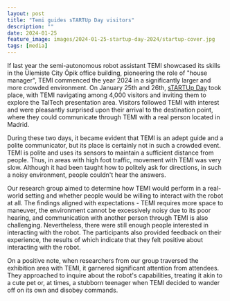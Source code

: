 ```yaml
---
layout: post
title: "Temi guides sTARTUp Day visitors"
description: ""
date: 2024-01-25
feature_image: images/2024-01-25-startup-day-2024/startup-cover.jpg
tags: [media]
---
```


If last year the semi-autonomous robot assistant TEMI showcased its skills in the Ülemiste City Öpik office building, pioneering the role of "house manager", TEMI commenced the year 2024 in a significantly larger and more crowded environment. On January 25th and 26th, [sTARTUp Day](https://www.startupday.ee/) took place, with TEMI navigating among 4,000 visitors and inviting them to explore the TalTech presentation area. Visitors followed TEMI with interest and were pleasantly surprised upon their arrival to the destination point, where they could communicate through TEMI with a real person located in Madrid.

<!--more-->

During these two days, it became evident that TEMI is an adept guide and a polite communicator, but its place is certainly not in such a crowded event. TEMI is polite and uses its sensors to maintain a sufficient distance from people. Thus, in areas with high foot traffic, movement with TEMI was very slow. Although it had been taught how to politely ask for directions, in such a noisy environment, people couldn't hear the answers.

Our research group aimed to determine how TEMI would perform in a real-world setting and whether people would be willing to interact with the robot at all. The findings aligned with expectations - TEMI requires more space to maneuver, the environment cannot be excessively noisy due to its poor hearing, and communication with another person through TEMI is also challenging. Nevertheless, there were still enough people interested in interacting with the robot. The participants also provided feedback on their experience, the results of which indicate that they felt positive about interacting with the robot.

On a positive note, when researchers from our group traversed the exhibition area with TEMI, it garnered significant attention from attendees. They approached to inquire about the robot's capabilities, treating it akin to a cute pet or, at times, a stubborn teenager when TEMI decided to wander off on its own and disobey commands.
